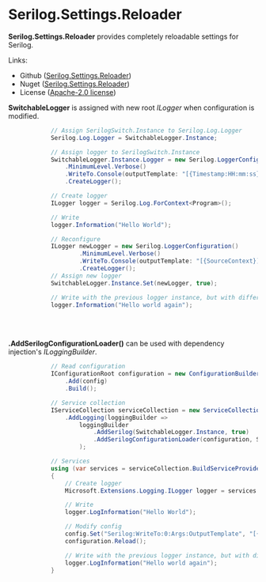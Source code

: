 # Serilog.Settings.Reloader
**Serilog.Settings.Reloader** provides completely reloadable settings for Serilog.

Links:
 * Github ([Serilog.Settings.Reloader](https://github.com/tagcode/serilog-settings-reloader))
 * Nuget ([Serilog.Settings.Reloader](https://www.nuget.org/packages/Serilog.Settings.Reloader))
 * License ([Apache-2.0 license](http://www.apache.org/licenses/LICENSE-2.0))

**SwitchableLogger** is assigned with new root *ILogger* when configuration is modified.
```C#
            // Assign SerilogSwitch.Instance to Serilog.Log.Logger
            Serilog.Log.Logger = SwitchableLogger.Instance;

            // Assign logger to SerilogSwitch.Instance
            SwitchableLogger.Instance.Logger = new Serilog.LoggerConfiguration()
                .MinimumLevel.Verbose()
                .WriteTo.Console(outputTemplate: "[{Timestamp:HH:mm:ss} {Level:u3} {SourceContext}] {Message:lj}{NewLine}{Exception}")
                .CreateLogger();

            // Create logger
            ILogger logger = Serilog.Log.ForContext<Program>();

            // Write
            logger.Information("Hello World");

            // Reconfigure 
            ILogger newLogger = new Serilog.LoggerConfiguration()
                    .MinimumLevel.Verbose()
                    .WriteTo.Console(outputTemplate: "[{SourceContext}] {Message:lj}{NewLine}{Exception}")
                    .CreateLogger();
            // Assign new logger
            SwitchableLogger.Instance.Set(newLogger, true);

            // Write with the previous logger instance, but with different settings
            logger.Information("Hello world again");
```

<br/><br/>

**.AddSerilogConfigurationLoader()** can be used with dependency injection's *ILoggingBuilder*.
```C#
            // Read configuration
            IConfigurationRoot configuration = new ConfigurationBuilder()
                .Add(config)
                .Build();

            // Service collection
            IServiceCollection serviceCollection = new ServiceCollection()
                .AddLogging(loggingBuilder =>
                    loggingBuilder
                        .AddSerilog(SwitchableLogger.Instance, true)
                        .AddSerilogConfigurationLoader(configuration, SwitchableLogger.Instance)
                    );

            // Services
            using (var services = serviceCollection.BuildServiceProvider())
            {
                // Create logger
                Microsoft.Extensions.Logging.ILogger logger = services.GetService<Microsoft.Extensions.Logging.ILogger<Program>>();

                // Write
                logger.LogInformation("Hello World");

                // Modify config
                config.Set("Serilog:WriteTo:0:Args:OutputTemplate", "[{SourceContext}] {Message:lj}{NewLine}{Exception}");
                configuration.Reload();

                // Write with the previous logger instance, but with different settings
                logger.LogInformation("Hello world again");
            }
```